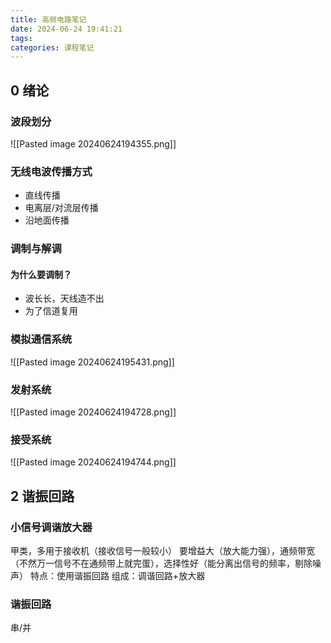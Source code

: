 ```yaml
---
title: 高频电路笔记
date: 2024-06-24 19:41:21
tags: 
categories: 课程笔记
---
```

## 0 绪论
### 波段划分
![[Pasted image 20240624194355.png]]
### 无线电波传播方式
- 直线传播
- 电离层/对流层传播
- 沿地面传播

### 调制与解调
#### 为什么要调制？
- 波长长，天线造不出
- 为了信道复用

### 模拟通信系统
![[Pasted image 20240624195431.png]]
### 发射系统
![[Pasted image 20240624194728.png]]

### 接受系统
![[Pasted image 20240624194744.png]]

## 2 谐振回路
### 小信号调谐放大器
甲类，多用于接收机（接收信号一般较小）
要增益大（放大能力强），通频带宽（不然万一信号不在通频带上就完蛋），选择性好（能分离出信号的频率，剔除噪声）
特点：使用谐振回路
组成：调谐回路+放大器

### 谐振回路
串/并


